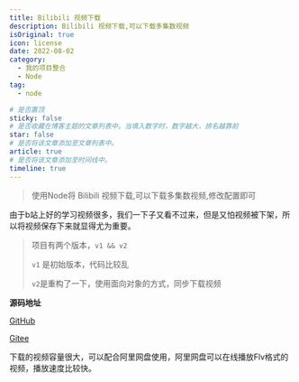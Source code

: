 ```yaml
---
title: Bilibili 视频下载
description: Bilibili 视频下载,可以下载多集数视频
isOriginal: true
icon: license
date: 2022-08-02
category:
  - 我的项目整合
  - Node
tag:
  - node

# 是否置顶
sticky: false
# 是否收藏在博客主题的文章列表中。当填入数字时，数字越大，排名越靠前
star: false
# 是否将该文章添加至文章列表中。
article: true
# 是否将该文章添加至时间线中。
timeline: true
---
```

<CountView></CountView>



> 使用Node将 Bilibili 视频下载,可以下载多集数视频,修改配置即可

<!-- more -->

由于b站上好的学习视频很多，我们一下子又看不过来，但是又怕视频被下架，所以将视频保存下来就显得尤为重要。

> 项目有两个版本，`v1 && v2`
>
> `v1` 是初始版本，代码比较乱
>
> `v2`是重构了一下，使用面向对象的方式，同步下载视频

**源码地址**

[GitHub](https://github.com/ivwv/bilibili-video-download)

[Gitee](https://gitee.com/isyv/bilibili-video-download)

下载的视频容量很大，可以配合阿里网盘使用，阿里网盘可以在线播放Flv格式的视频，播放速度比较快。